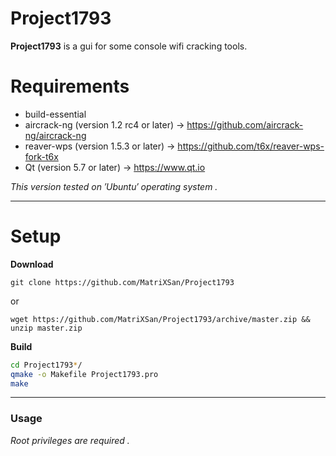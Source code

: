 # Project1793
**Project1793** is a gui for some console wifi cracking tools.

# Requirements


* build-essential 
* aircrack-ng (version 1.2 rc4 or later) -> <https://github.com/aircrack-ng/aircrack-ng>
* reaver-wps (version 1.5.3 or later) -> <https://github.com/t6x/reaver-wps-fork-t6x>
*  Qt (version 5.7 or later) -> <https://www.qt.io>

_This version tested on ′Ubuntu′ operating system ._
- - -
 
# Setup

**Download**

`git clone https://github.com/MatriXSan/Project1793`

or

`wget https://github.com/MatriXSan/Project1793/archive/master.zip && unzip master.zip`

**Build**

```bash
cd Project1793*/
qmake -o Makefile Project1793.pro
make
```
- - -

### Usage
_Root privileges are required ._
